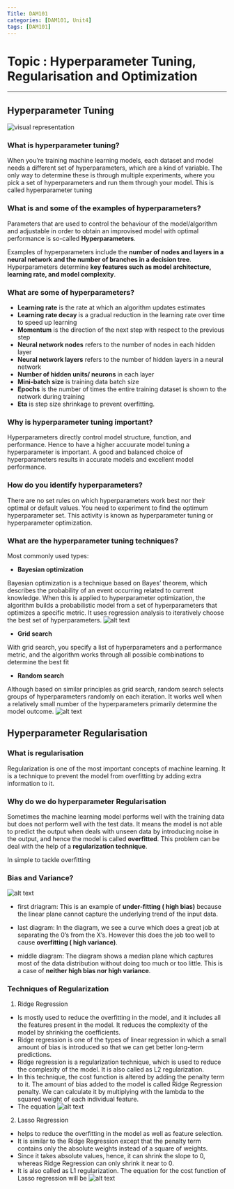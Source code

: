 ```yaml
---
Title: DAM101 
categories: [DAM101, Unit4]
tags: [DAM101]
---
```


# Topic : Hyperparameter Tuning, Regularisation and Optimization
---
## Hyperparameter Tuning

![visual representation](<../visual hypertuning.png>)

### What is hyperparameter tuning?

When you’re training machine learning models, each dataset and model needs a different set of hyperparameters, which are a kind of variable. The only way to determine these is through multiple experiments, where you pick a set of hyperparameters and run them through your model. This is called hyperparameter tuning

### What is and some of the examples of hyperparameters?
Parameters that are used to control the behaviour of the model/algorithm and adjustable in order to obtain an improvised model with optimal performance is so-called **Hyperparameters**.

Examples of hyperparameters include the **number of nodes and layers in a neural network and the number of branches in a decision tree**. Hyperparameters determine **key features such as model architecture, learning rate, and model complexity**.

### What are some of hyperparameters?

- **Learning rate** is the rate at which an algorithm updates estimates
- **Learning rate decay** is a gradual reduction in the learning rate over time to speed up learning
- **Momentum** is the direction of the next step with respect to the previous step
- **Neural network nodes** refers to the number of nodes in each hidden layer
- **Neural network layers** refers to the number of hidden layers in a neural network
- **Number of hidden units/ neurons** in each layer
- **Mini-batch size** is training data batch size
- **Epochs** is the number of times the entire training dataset is shown to the network during training
- **Eta** is step size shrinkage to prevent overfitting.

### Why is hyperparameter tuning important?
Hyperparameters directly control model structure, function, and performance. Hence to have a higher accuurate model tuning a hyperparameter is important. A good and balanced choice of hyperparameters results in accurate models and excellent model performance.


### How do you identify hyperparameters?
There are no set rules on which hyperparameters work best nor their optimal or default values. You need to experiment to find the optimum hyperparameter set. This activity is known as hyperparameter tuning or hyperparameter optimization.

### What are the hyperparameter tuning techniques?
Most commonly used types:
- **Bayesian optimization**

Bayesian optimization is a technique based on Bayes’ theorem, which describes the probability of an event occurring related to current knowledge. When this is applied to hyperparameter optimization, the algorithm builds a probabilistic model from a set of hyperparameters that optimizes a specific metric. It uses regression analysis to iteratively choose the best set of hyperparameters.
![alt text](<../bayesian optimization.png>)

- **Grid search**

With grid search, you specify a list of hyperparameters and a performance metric, and the algorithm works through all possible combinations to determine the best fit

- **Random search**

Although based on similar principles as grid search, random search selects groups of hyperparameters randomly on each iteration. It works well when a relatively small number of the hyperparameters primarily determine the model outcome.
![alt text](<../grid search and random.png>)

## Hyperparameter Regularisation

### What is regularisation
Regularization is one of the most important concepts of machine learning. It is a technique to prevent the model from overfitting by adding extra information to it.

### Why do we do hyperparameter Regularisation
Sometimes the machine learning model performs well with the training data but does not perform well with the test data. It means the model is not able to predict the output when deals with unseen data by introducing noise in the output, and hence the model is called **overfitted**. This problem can be deal with the help of a **regularization technique**.

In simple to tackle overfitting

### Bias and Variance?
![alt text](<../hyperemeter regularisation.png>)

- first driagram: This is an example of **under-fitting ( high bias)** because the linear plane cannot capture the underlying trend of the input data.

- last diagram: In the diagram, we see a curve which does a great job at separating the 0’s from the X’s. However this does the job too well to cause **overfitting ( high variance)**. 

- middle diagram: The diagram shows a median plane which captures most of the data distribution without doing too much or too little. This is a case of **neither high bias nor high variance**.

### Techniques of Regularization
1. Ridge Regression
- Is mostly used to reduce the overfitting in the model, and it includes all the features present in the model. It reduces the complexity of the model by shrinking the coefficients.
- Ridge regression is one of the types of linear regression in which a small amount of bias is introduced so that we can get better long-term predictions.
- Ridge regression is a regularization technique, which is used to reduce the complexity of the model. It is also called as L2 regularization.
- In this technique, the cost function is altered by adding the penalty term to it. The amount of bias added to the model is called Ridge Regression penalty. We can calculate it by multiplying with the lambda to the squared weight of each individual feature.
- The equation
![alt text](<../regularization tuyp1.png>)

2. Lasso Regression
- helps to reduce the overfitting in the model as well as feature selection.
- It is similar to the Ridge Regression except that the penalty term contains only the absolute weights instead of a square of weights.
- Since it takes absolute values, hence, it can shrink the slope to 0, whereas Ridge Regression can only shrink it near to 0.
- It is also called as L1 regularization. The equation for the cost function of Lasso regression will be
![alt text](../regularization-type2.png)

